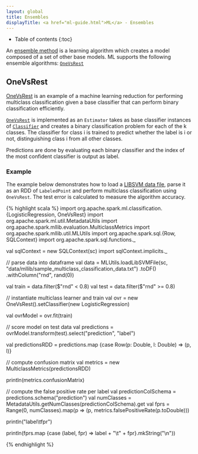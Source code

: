 ```yaml
---
layout: global
title: Ensembles
displayTitle: <a href="ml-guide.html">ML</a> - Ensembles
---
```


* Table of contents
{:toc}

An [ensemble method](http://en.wikipedia.org/wiki/Ensemble_learning)
is a learning algorithm which creates a model composed of a set of other base models.
ML supports the following ensemble algorithms: [`OneVsRest`](api/scala/index.html#org.apache.spark.ml.classifier.OneVsRest)

## OneVsRest

[OneVsRest](http://en.wikipedia.org/wiki/Multiclass_classification#One-vs.-rest) is an example of a machine learning reduction for performing multiclass classification given a base classifier that can perform binary classification efficiently.

[`OneVsRest`](api/scala/index.html#org.apache.spark.ml.classification.OneVsRest) is implemented as an `Estimator` takes as base classifier instances of [`Classifier`](api/scala/index.html#org.apache.spark.ml.classification.Classifier) and creates a binary classification problem for each of the k classes. The classifier for class i is trained to predict whether the label is i or not, distinguishing class i from all other classes.

Predictions are done by evaluating each binary classifier and the index of the most confident classifier is output as label.

### Example

The example below demonstrates how to load a
[LIBSVM data file](http://www.csie.ntu.edu.tw/~cjlin/libsvmtools/datasets/), parse it as an RDD of `LabeledPoint` and perform multiclass classification using `OneVsRest`. The test error is calculated to measure the algorithm accuracy.

<div class="codetabs">
<div data-lang="scala" markdown="1">
{% highlight scala %}
import org.apache.spark.ml.classification.{LogisticRegression, OneVsRest}
import org.apache.spark.ml.util.MetadataUtils
import org.apache.spark.mllib.evaluation.MulticlassMetrics
import org.apache.spark.mllib.util.MLUtils
import org.apache.spark.sql.{Row, SQLContext}
import org.apache.spark.sql.functions._

val sqlContext = new SQLContext(sc)
import sqlContext.implicits._

// parse data into dataframe
val data = MLUtils.loadLibSVMFile(sc, "data/mllib/sample_multiclass_classification_data.txt")
.toDF()
.withColumn("rnd", rand(0))

val train = data.filter($"rnd" < 0.8)
val test = data.filter($"rnd" >= 0.8)

// instantiate multiclass learner and train
val ovr = new OneVsRest().setClassifier(new LogisticRegression)

val ovrModel = ovr.fit(train)

// score model on test data
val predictions = ovrModel.transform(test).select("prediction", "label")

val predictionsRDD = predictions.map {case Row(p: Double, l: Double) => (p, l)}

// compute confusion matrix
val metrics = new MulticlassMetrics(predictionsRDD)

println(metrics.confusionMatrix)

// compute the false positive rate per label
val predictionColSchema = predictions.schema("prediction")
val numClasses = MetadataUtils.getNumClasses(predictionColSchema).get
val fprs = Range(0, numClasses).map(p => (p, metrics.falsePositiveRate(p.toDouble)))

println("label\tfpr")

println(fprs.map {case (label, fpr) => label + "\t" + fpr}.mkString("\n"))

{% endhighlight %}
</div>
